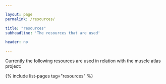 ```yaml
---

layout: page
permalink: /resources/

title: "resources"
subheadline: 'The resources that are used'

header: no

---
```


Currently the following resources are used in relation with the muscle atlas project:

{% include list-pages tag="resources" %}
